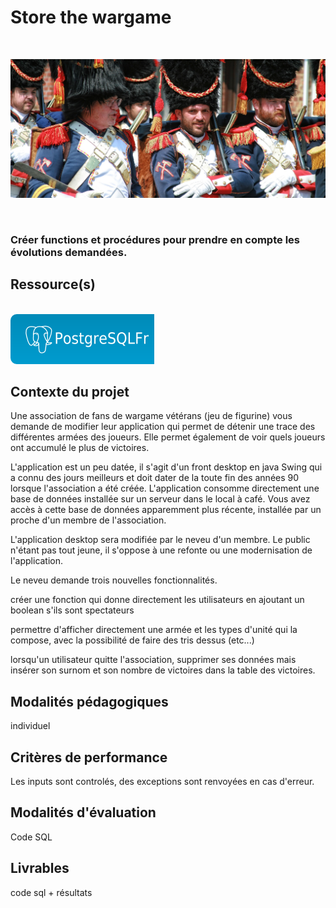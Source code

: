 # Store the wargame
<br/>

![img](img/belgium-wargame.png)

<br/>

### Créer functions et procédures pour prendre en compte les évolutions demandées.

## Ressource(s)
<br/>
<a href='https://docs.postgresql.fr/12/sql-createprocedure.html'>
<img src='img/hdr_left.png'/>
</a>
<br/>

## Contexte du projet
<p>
Une association de fans de wargame vétérans (jeu de figurine) vous demande de modifier leur application qui permet de détenir une trace des différentes armées des joueurs. Elle permet également de voir quels joueurs ont accumulé le plus de victoires.

L'application est un peu datée, il s'agit d'un front desktop en java Swing qui a connu des jours meilleurs et doit dater de la toute  fin des années 90 lorsque l'association a été créée. L'application consomme directement une base de données installée sur un serveur dans le local à café. Vous avez accès à cette base de données apparemment plus récente, installée par un proche d'un membre de l'association.

L'application desktop sera modifiée par le neveu d'un membre. Le public n'étant pas tout jeune, il s'oppose à une refonte ou une modernisation de l'application.

Le neveu demande trois nouvelles fonctionnalités.

créer une fonction qui donne directement les utilisateurs en ajoutant un boolean s'ils sont spectateurs

permettre d'afficher directement une armée et les types d'unité qui la compose, avec la possibilité de faire des tris dessus (etc...)

lorsqu'un utilisateur quitte l'association, supprimer ses données mais insérer son surnom et son nombre de victoires dans la table des victoires.
</p>

## Modalités pédagogiques
<p>
individuel
</p>

## Critères de performance
<p>
Les inputs sont controlés, des exceptions sont renvoyées en cas d'erreur.
</p>

## Modalités d'évaluation
<p>
Code SQL
</p>

## Livrables
<p>
code sql + résultats
</p>